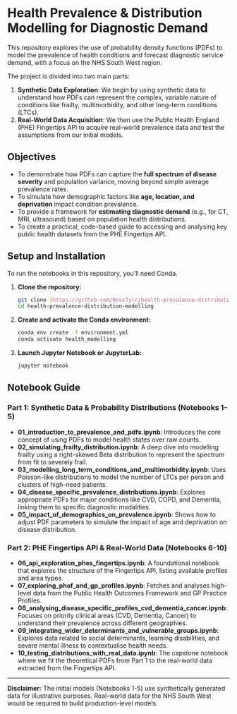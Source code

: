 # Health Prevalence & Distribution Modelling for Diagnostic Demand

This repository explores the use of probability density functions (PDFs) to model the prevalence of health conditions and forecast diagnostic service demand, with a focus on the NHS South West region.

The project is divided into two main parts:
1.  **Synthetic Data Exploration**: We begin by using synthetic data to understand how PDFs can represent the complex, variable nature of conditions like frailty, multimorbidity, and other long-term conditions (LTCs).
2.  **Real-World Data Acquisition**: We then use the Public Health England (PHE) Fingertips API to acquire real-world prevalence data and test the assumptions from our initial models.

## Objectives

* To demonstrate how PDFs can capture the **full spectrum of disease severity** and population variance, moving beyond simple average prevalence rates.
* To simulate how demographic factors like **age, location, and deprivation** impact condition prevalence.
* To provide a framework for **estimating diagnostic demand** (e.g., for CT, MRI, ultrasound) based on population health distributions.
* To create a practical, code-based guide to accessing and analysing key public health datasets from the PHE Fingertips API.

## Setup and Installation

To run the notebooks in this repository, you'll need Conda.

1.  **Clone the repository:**
    ```bash
    git clone [https://github.com/RossTylr/health-prevalence-distribution-modelling.git](https://github.com/RossTylr/health-prevalence-distribution-modelling.git)
    cd health-prevalence-distribution-modelling
    ```

2.  **Create and activate the Conda environment:**
    ```bash
    conda env create -f environment.yml
    conda activate health_modelling
    ```

3.  **Launch Jupyter Notebook or JupyterLab:**
    ```bash
    jupyter notebook
    ```

## Notebook Guide

### Part 1: Synthetic Data & Probability Distributions (Notebooks 1-5)
* **01_introduction_to_prevalence_and_pdfs.ipynb**: Introduces the core concept of using PDFs to model health states over raw counts.
* **02_simulating_frailty_distribution.ipynb**: A deep dive into modelling frailty using a right-skewed Beta distribution to represent the spectrum from fit to severely frail.
* **03_modelling_long_term_conditions_and_multimorbidity.ipynb**: Uses Poisson-like distributions to model the number of LTCs per person and clusters of high-need patients.
* **04_disease_specific_prevalence_distributions.ipynb**: Explores appropriate PDFs for major conditions like CVD, COPD, and Dementia, linking them to specific diagnostic modalities.
* **05_impact_of_demographics_on_prevalence.ipynb**: Shows how to adjust PDF parameters to simulate the impact of age and deprivation on disease distribution.

### Part 2: PHE Fingertips API & Real-World Data (Notebooks 6-10)
* **06_api_exploration_phes_fingertips.ipynb**: A foundational notebook that explores the structure of the Fingertips API, listing available profiles and area types.
* **07_exploring_phof_and_gp_profiles.ipynb**: Fetches and analyses high-level data from the Public Health Outcomes Framework and GP Practice Profiles.
* **08_analysing_disease_specific_profiles_cvd_dementia_cancer.ipynb**: Focuses on priority clinical areas (CVD, Dementia, Cancer) to understand their prevalence across different geographies.
* **09_integrating_wider_determinants_and_vulnerable_groups.ipynb**: Explores data related to social determinants, learning disabilities, and severe mental illness to contextualise health needs.
* **10_testing_distributions_with_real_data.ipynb**: The capstone notebook where we fit the theoretical PDFs from Part 1 to the real-world data extracted from the Fingertips API.

---
**Disclaimer:** The initial models (Notebooks 1-5) use synthetically generated data for illustrative purposes. Real-world data for the NHS South West would be required to build production-level models.